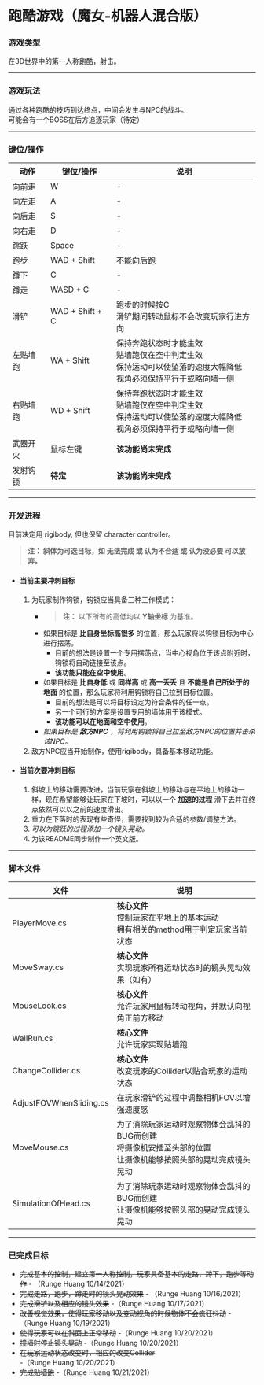 # 跑酷游戏（魔女-机器人混合版）
### 游戏类型
在3D世界中的第一人称跑酷，射击。 <br>

---

### 游戏玩法
通过各种跑酷的技巧到达终点，中间会发生与NPC的战斗。 <br>
可能会有一个BOSS在后方追逐玩家（待定） <br>

---

### 键位/操作
|动作|键位/操作|说明|
|-|-|-|
|向前走|W|-|
|向左走|A|-|
|向后走|S|-|
|向右走|D|-|
|跳跃|Space|-|
|跑步|WAD + Shift|不能向后跑|
|蹲下|C|-|
|蹲走|WASD + C|-|
|滑铲|WAD + Shift + C|跑步的时候按C <br> 滑铲期间转动鼠标不会改变玩家行进方向|
|左贴墙跑|WA + Shift|保持奔跑状态时才能生效 <br> 贴墙跑仅在空中判定生效 <br> 保持运动可以使坠落的速度大幅降低 <br> 视角必须保持平行于或略向墙一侧|
|右贴墙跑|WD + Shift|保持奔跑状态时才能生效 <br> 贴墙跑仅在空中判定生效 <br> 保持运动可以使坠落的速度大幅降低 <br> 视角必须保持平行于或略向墙一侧|
|武器开火|鼠标左键|**该功能尚未完成**|
|发射钩锁|**待定**|**该功能尚未完成**|

---

### 开发进程
目前决定用 rigibody, 但也保留 character controller。
>**注： 斜体为可选目标，如 无法完成 或 认为不合适 或 认为没必要 可以放弃。**
- #### 当前主要冲刺目标
  1. 为玩家制作钩锁，钩锁应当具备三种工作模式：<br>
     - >**注：** 以下所有的高低均以 **Y轴坐标** 为基准。
     - 如果目标是 **比自身坐标高很多** 的位置，那么玩家将以钩锁目标为中心进行摆荡。<br>
        - 目前的想法是设置一个专用摆荡点，当中心视角位于该点附近时，钩锁将自动链接至该点。<br>
        - **该功能只能在空中使用**。
     - 如果目标是 **比自身低** 或 **同样高** 或 **高一丢丢** 且 **不能是自己所处于的地面** 的位置，那么玩家将利用钩锁将自己拉到目标位置。
        - 目前的想法是可以将目标设定为符合条件的任一点。
        - 另一个可行的方案是设置专用的墙体用于该模式。
        - **该功能可以在地面和空中使用**。
     - _如果目标是 **敌方NPC** ，将利用钩锁将自己拉至敌方NPC的位置并击杀该NPC。_
  2. 敌方NPC应当开始制作，使用rigibody，具备基本移动功能。

- #### 当前次要冲刺目标
   1. 斜坡上的移动需要改进，当前玩家在斜坡上的移动与在平地上的移动一样，现在希望能够让玩家在下坡时，可以以一个 **加速的过程** 滑下去并在终点依然可以以之前的速度滑出。
   2. 重力在下落时的表现有些奇怪，需要找到较为合适的参数/调整方法。
   3. _可以为跳跃的过程添加一个镜头晃动。_
   4. 为该README同步制作一个英文版。

---

### 脚本文件
|文件|说明|
|-|-|
|PlayerMove.cs|**核心文件** <br> 控制玩家在平地上的基本运动 <br> 拥有相关的method用于判定玩家当前状态|
|MoveSway.cs|**核心文件** <br> 实现玩家所有运动状态时的镜头晃动效果（如有）|
|MouseLook.cs|**核心文件** <br> 允许玩家用鼠标转动视角，并默认向视角正前方移动|
|WallRun.cs|**核心文件** <br> 允许玩家实现贴墙跑|
|ChangeCollider.cs|**核心文件** <br> 改变玩家的Collider以贴合玩家的运动状态|
|AdjustFOVWhenSliding.cs|在玩家滑铲的过程中调整相机FOV以增强速度感|
|MoveMouse.cs|为了消除玩家运动时观察物体会乱抖的BUG而创建 <br> 将摄像机安插至头部的位置 <br> 让摄像机能够按照头部的晃动完成镜头晃动|
|SimulationOfHead.cs|为了消除玩家运动时观察物体会乱抖的BUG而创建 <br> 让摄像机能够按照头部的晃动完成镜头晃动|

---

### 已完成目标
- ~~完成基本的控制，建立第一人称控制，玩家具备基本的走路，蹲下，跑步等动作~~ - （Runge Huang 10/14/2021）
- ~~完成走路，跑步，蹲走时的镜头晃动效果~~ - （Runge Huang 10/16/2021）
- ~~完成滑铲以及相应的镜头效果~~ -（Runge Huang 10/17/2021）
- ~~改善视觉效果，使得玩家移动以及变动视角的时候物体不会疯狂抖动~~ - （Runge Huang 10/19/2021）
- ~~使得玩家可以在斜面上正常移动~~ -（Runge Huang 10/20/2021）
- ~~撞墙时停止镜头晃动~~ -（Runge Huang 10/20/2021）
- ~~在玩家运动状态改变时，相应的改变Collider~~ -（Runge Huang 10/20/2021）
- ~~完成贴墙跑~~ -（Runge Huang 10/21/2021）
